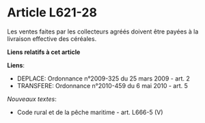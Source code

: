 # Article L621-28

Les ventes faites par les collecteurs agréés doivent être payées à la livraison effective des céréales.

**Liens relatifs à cet article**

**Liens**:

  - DEPLACE: Ordonnance n°2009-325 du 25 mars 2009 - art. 2
  - TRANSFERE: Ordonnance n°2010-459 du 6 mai 2010 - art. 5

_Nouveaux textes_:

  - Code rural et  de la pêche maritime - art. L666-5 (V)
